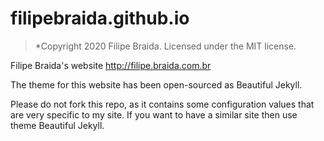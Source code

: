 # filipebraida.github.io

> *Copyright 2020 Filipe Braida. Licensed under the MIT license.

Filipe Braida's website http://filipe.braida.com.br

The theme for this website has been open-sourced as Beautiful Jekyll.

Please do not fork this repo, as it contains some configuration values that are very specific to my site. If you want to have a similar site then use theme Beautiful Jekyll.
